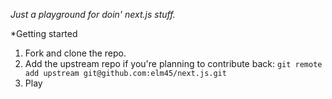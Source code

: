 *Just a playground for doin' next.js stuff.*

*Getting started

1. Fork and clone the repo.
2. Add the upstream repo if you're planning to contribute back: `git remote add upstream git@github.com:elm45/next.js.git`
3. Play
